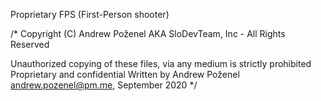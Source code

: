 Proprietary FPS (First-Person shooter)

/* Copyright (C) Andrew Poženel AKA SloDevTeam, Inc - All Rights Reserved

Unauthorized copying of these files, via any medium is strictly prohibited
Proprietary and confidential
Written by Andrew Poženel andrew.pozenel@pm.me, September 2020 */
